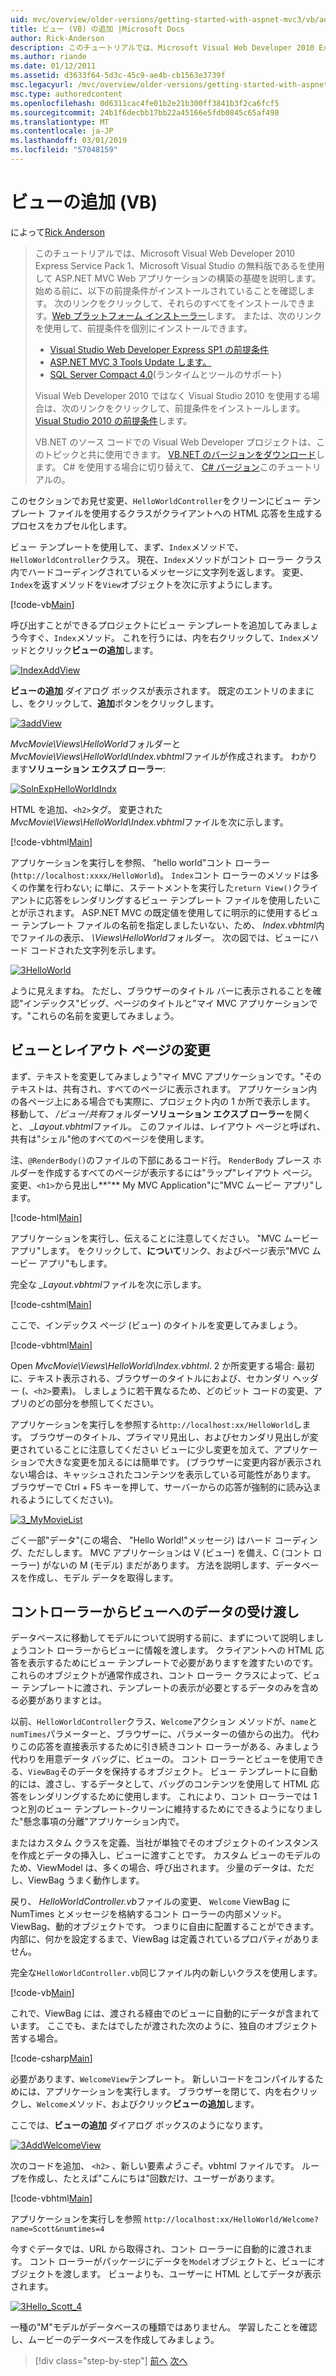 ```yaml
---
uid: mvc/overview/older-versions/getting-started-with-aspnet-mvc3/vb/adding-a-view
title: ビュー (VB) の追加 |Microsoft Docs
author: Rick-Anderson
description: このチュートリアルでは、Microsoft Visual Web Developer 2010 Express Service Pack 1、これを使用して ASP.NET MVC Web アプリケーションの構築の基礎を説明しています.
ms.author: riande
ms.date: 01/12/2011
ms.assetid: d3633f64-5d3c-45c9-ae4b-cb1563e3739f
msc.legacyurl: /mvc/overview/older-versions/getting-started-with-aspnet-mvc3/vb/adding-a-view
msc.type: authoredcontent
ms.openlocfilehash: 0d6311cac4fe01b2e21b300ff3841b3f2ca6fcf5
ms.sourcegitcommit: 24b1f6decbb17bb22a45166e5fdb0845c65af498
ms.translationtype: MT
ms.contentlocale: ja-JP
ms.lasthandoff: 03/01/2019
ms.locfileid: "57048159"
---
```

<a name="adding-a-view-vb"></a>ビューの追加 (VB)
====================
によって[Rick Anderson]((https://twitter.com/RickAndMSFT))

> このチュートリアルでは、Microsoft Visual Web Developer 2010 Express Service Pack 1、Microsoft Visual Studio の無料版であるを使用して ASP.NET MVC Web アプリケーションの構築の基礎を説明します。 始める前に、以下の前提条件がインストールされていることを確認します。 次のリンクをクリックして、それらのすべてをインストールできます。[Web プラットフォーム インストーラー](https://www.microsoft.com/web/gallery/install.aspx?appid=VWD2010SP1Pack)します。 または、次のリンクを使用して、前提条件を個別にインストールできます。
> 
> - [Visual Studio Web Developer Express SP1 の前提条件](https://www.microsoft.com/web/gallery/install.aspx?appid=VWD2010SP1Pack)
> - [ASP.NET MVC 3 Tools Update します。](https://www.microsoft.com/web/gallery/install.aspx?appsxml=&amp;appid=MVC3)
> - [SQL Server Compact 4.0](https://www.microsoft.com/web/gallery/install.aspx?appid=SQLCE;SQLCEVSTools_4_0)(ランタイムとツールのサポート)
> 
> Visual Web Developer 2010 ではなく Visual Studio 2010 を使用する場合は、次のリンクをクリックして、前提条件をインストールします。[Visual Studio 2010 の前提条件](https://www.microsoft.com/web/gallery/install.aspx?appsxml=&amp;appid=VS2010SP1Pack)します。
> 
> VB.NET のソース コードでの Visual Web Developer プロジェクトは、このトピックと共に使用できます。 [VB.NET のバージョンをダウンロード](https://code.msdn.microsoft.com/Introduction-to-MVC-3-10d1b098)します。 C# を使用する場合に切り替えて、 [C# バージョン](../cs/adding-a-view.md)このチュートリアルの。


このセクションでお見せ変更、`HelloWorldController`をクリーンにビュー テンプレート ファイルを使用するクラスがクライアントへの HTML 応答を生成するプロセスをカプセル化します。

ビュー テンプレートを使用して、まず、`Index`メソッドで、`HelloWorldController`クラス。 現在、`Index`メソッドがコント ローラー クラス内でハードコーディングされているメッセージに文字列を返します。 変更、`Index`を返すメソッドを`View`オブジェクトを次に示すようにします。

[!code-vb[Main](adding-a-view/samples/sample1.vb)]

呼び出すことができるプロジェクトにビュー テンプレートを追加してみましょう今すぐ、`Index`メソッド。 これを行うには、内を右クリックして、`Index`メソッドとクリック**ビューの追加**します。

[![IndexAddView](adding-a-view/_static/image2.png "IndexAddView")](adding-a-view/_static/image1.png)

**ビューの追加** ダイアログ ボックスが表示されます。 既定のエントリのままにし、をクリックして、**追加**ボタンをクリックします。

[![3addView](adding-a-view/_static/image4.png "3addView")](adding-a-view/_static/image3.png)

*MvcMovie\Views\HelloWorld*フォルダーと*MvcMovie\Views\HelloWorld\Index.vbhtml*ファイルが作成されます。 わかります**ソリューション エクスプ ローラー**:

[![SolnExpHelloWorldIndx](adding-a-view/_static/image6.png "SolnExpHelloWorldIndx")](adding-a-view/_static/image5.png)

HTML を追加、`<h2>`タグ。 変更された*MvcMovie\Views\HelloWorld\Index.vbhtml*ファイルを次に示します。

[!code-vbhtml[Main](adding-a-view/samples/sample2.vbhtml)]

アプリケーションを実行しを参照、 &quot;hello world&quot;コント ローラー (`http://localhost:xxxx/HelloWorld`)。 `Index`コント ローラーのメソッドは多くの作業を行わない; に単に、ステートメントを実行した`return View()`クライアントに応答をレンダリングするビュー テンプレート ファイルを使用したいことが示されます。 ASP.NET MVC の既定値を使用してに明示的に使用するビュー テンプレート ファイルの名前を指定しましたいない、ため、 *Index.vbhtml*内でファイルの表示、 *\Views\HelloWorld*フォルダー。 次の図では、ビューにハード コードされた文字列を示します。

[![3HelloWorld](adding-a-view/_static/image8.png "3HelloWorld")](adding-a-view/_static/image7.png)

ように見えますね。 ただし、ブラウザーのタイトル バーに表示されることを確認&quot;インデックス&quot;ビッグ、ページのタイトルと&quot;マイ MVC アプリケーションです。&quot;これらの名前を変更してみましょう。

## <a name="changing-views-and-layout-pages"></a>ビューとレイアウト ページの変更

まず、テキストを変更してみましょう&quot;マイ MVC アプリケーションです。&quot;そのテキストは、共有され、すべてのページに表示されます。 アプリケーション内の各ページ上にある場合でも実際に、プロジェクト内の 1 か所で表示します。 移動して、 */ビュー/共有*フォルダー**ソリューション エクスプ ローラー**を開くと、  *\_Layout.vbhtml*ファイル。 このファイルは、レイアウト ページと呼ばれ、共有は&quot;シェル&quot;他のすべてのページを使用します。

注、`@RenderBody()`のファイルの下部にあるコード行。 `RenderBody` プレース ホルダーを作成するすべてのページが表示するには&quot;ラップ&quot;レイアウト ページ。 変更、`<h1>`から見出し**&quot;** My MVC Application&quot;に&quot;MVC ムービー アプリ&quot;します。

[!code-html[Main](adding-a-view/samples/sample3.html)]

アプリケーションを実行し、伝えることに注意してください。 &quot;MVC ムービー アプリ&quot;します。 をクリックして、**について**リンク、およびページ表示&quot;MVC ムービー アプリ&quot;もします。

完全な *\_Layout.vbhtml*ファイルを次に示します。

[!code-cshtml[Main](adding-a-view/samples/sample4.cshtml)]

ここで、インデックス ページ (ビュー) のタイトルを変更してみましょう。

[!code-vbhtml[Main](adding-a-view/samples/sample5.vbhtml)]

Open *MvcMovie\Views\HelloWorld\Index.vbhtml*. 2 か所変更する場合: 最初に、テキスト表示される、ブラウザーのタイトルにおよび、セカンダリ ヘッダー (、`<h2>`要素)。 しましょうに若干異なるため、どのビット コードの変更、アプリのどの部分を参照してください。

アプリケーションを実行しを参照する`http://localhost:xx/HelloWorld`します。 ブラウザーのタイトル、プライマリ見出し、およびセカンダリ見出しが変更されていることに注意してください  ビューに少し変更を加えて、アプリケーションで大きな変更を加えるには簡単です。 (ブラウザーに変更内容が表示されない場合は、キャッシュされたコンテンツを表示している可能性があります。 ブラウザーで Ctrl + F5 キーを押して、サーバーからの応答が強制的に読み込まれるようにしてください)。

[![3_MyMovieList](adding-a-view/_static/image10.png "3_MyMovieList")](adding-a-view/_static/image9.png)

ごく一部&quot;データ&quot;(この場合、 &quot;Hello World!&quot;メッセージ) はハード コーディング、ただしします。 MVC アプリケーションは V (ビュー) を備え、C (コント ローラー) がないの M (モデル) まだがあります。 方法を説明します、データベースを作成し、モデル データを取得します。

## <a name="passing-data-from-the-controller-to-the-view"></a>コントローラーからビューへのデータの受け渡し

データベースに移動してモデルについて説明する前に、まずについて説明しましょうコント ローラーからビューに情報を渡します。 クライアントへの HTML 応答を表示するためにビュー テンプレートで必要がありますを渡すたいのです。 これらのオブジェクトが通常作成され、コント ローラー クラスによって、ビュー テンプレートに渡され、テンプレートの表示が必要とするデータのみを含める必要がありますとは。

以前、`HelloWorldController`クラス、`Welcome`アクション メソッドが、`name`と`numTimes`パラメーターと、ブラウザーに、パラメーターの値からの出力。 代わりこの応答を直接表示するために引き続きコント ローラーがある、みましょう代わりを用意データ バッグに、ビューの。 コント ローラーとビューを使用できる、`ViewBag`そのデータを保持するオブジェクト。 ビュー テンプレートに自動的には、渡さし、するデータとして、バッグのコンテンツを使用して HTML 応答をレンダリングするために使用します。 これにより、コント ローラーでは 1 つと別のビュー テンプレート-クリーンに維持するためにできるようになりました&quot;懸念事項の分離&quot;アプリケーション内で。

またはカスタム クラスを定義、当社が単独でそのオブジェクトのインスタンスを作成とデータの挿入し、ビューに渡すことです。 カスタム ビューのモデルのため、ViewModel は、多くの場合、呼び出されます。 少量のデータは、ただし、ViewBag うまく動作します。

戻り、 *HelloWorldController.vb*ファイルの変更、 `Welcome` ViewBag に NumTimes とメッセージを格納するコント ローラーの内部メソッド。 ViewBag、動的オブジェクトです。 つまりに自由に配置することができます。 内部に、何かを設定するまで、ViewBag は定義されているプロパティがありません。

完全な`HelloWorldController.vb`同じファイル内の新しいクラスを使用します。

[!code-vb[Main](adding-a-view/samples/sample6.vb)]

これで、ViewBag には、渡される経由でのビューに自動的にデータが含まれています。 ここでも、またはでしたが渡された次のように、独自のオブジェクト苦する場合。

[!code-csharp[Main](adding-a-view/samples/sample7.cs)]

必要があります、`WelcomeView`テンプレート。 新しいコードをコンパイルするためには、アプリケーションを実行します。 ブラウザーを閉じて、内を右クリックし、`Welcome`メソッド、およびクリック**ビューの追加**します。

ここでは、**ビューの追加** ダイアログ ボックスのようになります。

[![3AddWelcomeView](adding-a-view/_static/image12.png "3AddWelcomeView")](adding-a-view/_static/image11.png)

次のコードを追加、 `<h2>` 、新しい要素<em>ようこそ</em>。vbhtml ファイルです。 ループを作成し、たとえば&quot;こんにちは&quot;回数だけ、ユーザーがあります。

[!code-vbhtml[Main](adding-a-view/samples/sample8.vbhtml)]

アプリケーションを実行しを参照 `http://localhost:xx/HelloWorld/Welcome?name=Scott&numtimes=4`

今すぐデータでは、URL から取得され、コント ローラーに自動的に渡されます。 コント ローラーがパッケージにデータを`Model`オブジェクトと、ビューにオブジェクトを渡します。 ビューよりも、ユーザーに HTML としてデータが表示されます。

[![3Hello_Scott_4](adding-a-view/_static/image14.png "3Hello_Scott_4")](adding-a-view/_static/image13.png)

一種の&quot;M&quot;モデルがデータベースの種類ではありません。 学習したことを確認し、ムービーのデータベースを作成してみましょう。

> [!div class="step-by-step"]
> [前へ](adding-a-controller.md)
> [次へ](adding-a-model.md)
